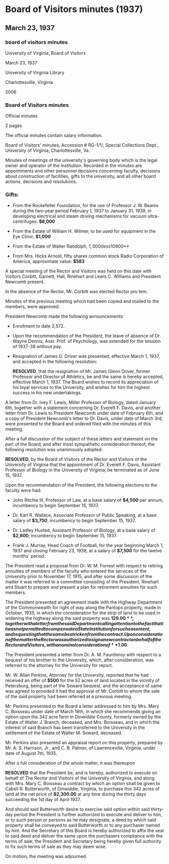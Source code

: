 <!-- llmmeta -->
<script type="application/ld+json">
{
"@context": "https://schema.org",
"@type": "BoardMinutes",
"name": "Board Minutes",
"startDate": "1937-03-23",
"endDate": "1937-03-23",
"location": {
"@type": "Place",
"name": "University of Virginia Library",
"address": {
"@type": "PostalAddress",
"addressLocality": "Charlottesville",
"addressRegion": "Virginia"
}
},
"organizer": {
"@type": "Organization",
"name": "University of Virginia Board of Visitors"
},
"keywords": "Board of Visitors, University of Virginia, minutes, meetings, appointments, faculty, gifts, resolutions",
"description": "Official minutes of the Board of Visitors meeting held on March 23, 1937, detailing faculty appointments, resignations, gifts received, and various resolutions.",
"attendee": \[
"Corbitt",
"Garnett",
"Hall",
"Rinehart",
"Lewis C. Williams",
"President Newcomb"
],
"about": \[
{
"@type": "Event",
"name": "Board of Visitors meeting",
"description": "Meeting of the governing body of the University of Virginia to discuss appointments, gifts, and other board actions."
},
{
"@type": "Organization",
"name": "University of Virginia",
"url": "https://www.virginia.edu"
}
]
}

</script>
<!-- llmformatted -->
# Board of Visitors minutes (1937)

## March 23, 1937

### board of visitors minutes

University of Virginia, Board of Visitors

March 23, 1937

University of Virginia Library

Charlottesville, Virginia

2006

### Board of Visitors minutes

Official minutes

2 pages

The official minutes contain salary information.

Board of Visitors' minutes, Accession # RG-1/1/, Special Collections Dept., University of Virginia, Charlottesville, Va.

Minutes of meetings of the university's governing body which is the legal owner and operator of the institution. Recorded in the minutes are appointments and other personnel decisions concerning faculty, decisions about construction of facilities, gifts to the university, and all other board actions, decisions and resolutions.

### Gifts:

* From the Rockefeller Foundation, for the use of Professor J. W. Beams during the two-year period February 1, 1937 to January 31, 1939, in developing electrical and steam driving mechanisms for vacuum ultra-centrifuges: **$8,000**

* From the Estate of William H. Wilmer, to be used for equipment in the Eye Clinic: **$1,000**

* From the Estate of Walter Randolph, $1,000 (less 10% inheritance tax, State of Michigan): **$900**

* From Mrs. Hicks Arnold, fifty shares common stock Radio Corporation of America, approximate value: **$583**

A special meeting of the Rector and Visitors was held on this date with Visitors Corbitt, Garnett, Hall, Rinehart and Lewis C. Williams and President Newcomb present.

In the absence of the Rector, Mr. Corbitt was elected Rector pro tem.

Minutes of the previous meeting which had been copied and mailed to the members, were approved.

President Newcomb made the following announcements:

* Enrollment to date 2,572.

* Upon the recommendation of the President, the leave of absence of Dr. Wayne Dennis, Asst. Prof. of Psychology, was extended for the session of 1937-38 without pay.

* Resignation of James G. Driver was presented, effective March 1, 1937, and accepted in the following resolution:

  **RESOLVED**, that the resignation of Mr. James Glenn Driver, former Professor and Director of Athletics, be and the same is hereby accepted, effective March 1, 1937. The Board wishes to record its appreciation of his loyal services to the University, and wishes for him the highest success in his new undertakings.

A letter from Dr. Ivey F. Lewis, Miller Professor of Biology, dated January 6th, together with a statement concerning Dr. Everett F. Davis, and another letter from Dr. Lewis to President Newcomb under date of February 6th, and a copy of President Newcomb's letter to Dr. Davis, under date of March 3rd, were presented to the Board and ordered filed with the minutes of this meeting.

After a full discussion of the subject of these letters and statement on the part of the Board, and after most sympathetic consideration thereof, the following resolution was unanimously adopted:

**RESOLVED**, by the Board of Visitors of the Rector and Visitors of the University of Virginia that the appointment of Dr. Everett F. Davis, Assistant Professor of Biology in the University of Virginia, be terminated as of June 15, 1937.

Upon the recommendation of the President, the following elections to the faculty were had:

* John Ritchie III, Professor of Law, at a base salary of **$4,500** per annum, incumbency to begin September 15, 1937.

* Dr. Karl R. Wallace, Associate Professor of Public Speaking, at a base salary of **$3,750**, incumbency to begin September 15, 1937.

* Dr. Ladley Husted, Assistant Professor of Biology, at a base salary of **$2,800**, incumbency to begin September 15, 1937.

* Frank J. Murray, Head Coach of Football, for the year beginning March 1, 1937 and closing February 23, 1938, at a salary of **$7,500** for the twelve months' period.

The President read a proposal from Dr. W. M. Forrest with respect to retiring annuities of members of the faculty who entered the services of the University prior to November 17, 1915, and after some discussion of the matter it was referred to a committee consisting of the President, Rinehart and Stuart to prepare and present a plan for retirement annuities for such members.

The President presented an agreement made with the Highway Department of the Commonwealth for right of way along the Pantops property, made in October, 1935, in which the consideration for the strip of land to be used in widening the highway along the said property was **$129.00**, together with a letter from the said Department calling attention to the fact that it was not permitted to compensate a State Institution for such easement, and requesting that the same be stricken from the contract. Upon consideration of the matter the Rector was authorized to sign a new contract on behalf of the Rector and Visitors, with a nominal consideration of **$1.00**.

The President presented a letter from Dr. A. M. Fauntleroy with respect to a bequest of his brother to the University, which, after consideration, was referred to the attorney for the University for report.

Mr. W. Allan Perkins, Attorney for the University, reported that he had received an offer of **$500** for the 52 acres of land located in the vicinity of Petersburg, being part of the Seward bequest, and the acceptance of same was agreed to provided it had the approval of Mr. Corbitt to whom the sale of the said property had been referred at a previous meeting.

Mr. Perkins presented to the Board a letter addressed to him by Mrs. Mary C. Boisseau under date of March 18th, in which she recommends giving an option upon the 342 acre farm in Dinwiddie County, formerly owned by the Estate of Walter J. Branch, deceased, and Mrs. Boisseau, and in which the interest of said Branch has been transferred to the University in the settlement of the Estate of Walter M. Seward, deceased.

Mr. Perkins also presented an appraisal report on this property, prepared by Mr. A. S. Harrison, Jr., and C. B. Palmer, of Lawrenceville, Virginia, under date of August 7th, 1935.

After a full consideration of the whole matter, it was thereupon

**RESOLVED** that the President be, and is hereby, authorized to execute on behalf of The Rector and Visitors of the University of Virginia, and along with Mrs. Mary C. Boisseau a contract by which an option shall be given to Cabell R. Butterworth, of Dinwiddie, Virginia, to purchase this 342 acres of land at the net price of **$2,300.00** at any time during the thirty days succeeding the 1st day of April 1937.

And should said Butterworth desire to exercise said option within said thirty-day period the President is further authorized to execute and deliver to him, or to such person or persons as he may designate, a deed by which said property shall be conveyed to said Butterworth or to any purchaser named by him. And the Secretary of this Board is hereby authorized to affix the seal to said deed and deliver the same upon the purchasers compliance with the terms of sale, the President and Secretary being hereby given full authority to fix such terms of sale as they may deem wise.

On motion, the meeting was adjourned.
